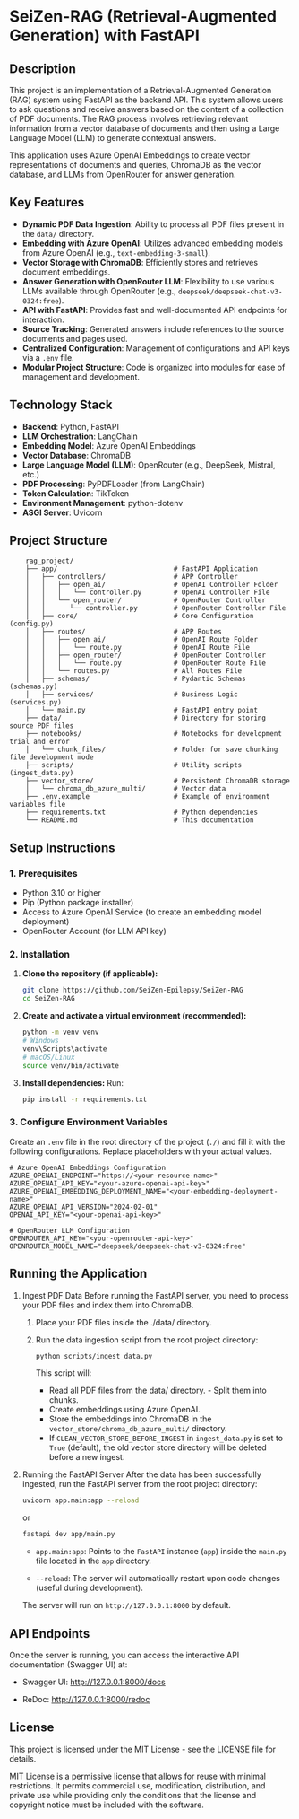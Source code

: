 # SeiZen-RAG (Retrieval-Augmented Generation) with FastAPI

## Description

This project is an implementation of a Retrieval-Augmented Generation (RAG) system using FastAPI as the backend API. This system allows users to ask questions and receive answers based on the content of a collection of PDF documents. The RAG process involves retrieving relevant information from a vector database of documents and then using a Large Language Model (LLM) to generate contextual answers.

This application uses Azure OpenAI Embeddings to create vector representations of documents and queries, ChromaDB as the vector database, and LLMs from OpenRouter for answer generation.

## Key Features

- **Dynamic PDF Data Ingestion**: Ability to process all PDF files present in the `data/` directory.
- **Embedding with Azure OpenAI**: Utilizes advanced embedding models from Azure OpenAI (e.g., `text-embedding-3-small`).
- **Vector Storage with ChromaDB**: Efficiently stores and retrieves document embeddings.
- **Answer Generation with OpenRouter LLM**: Flexibility to use various LLMs available through OpenRouter (e.g., `deepseek/deepseek-chat-v3-0324:free`).
- **API with FastAPI**: Provides fast and well-documented API endpoints for interaction.
- **Source Tracking**: Generated answers include references to the source documents and pages used.
- **Centralized Configuration**: Management of configurations and API keys via a `.env` file.
- **Modular Project Structure**: Code is organized into modules for ease of management and development.

## Technology Stack

- **Backend**: Python, FastAPI
- **LLM Orchestration**: LangChain
- **Embedding Model**: Azure OpenAI Embeddings
- **Vector Database**: ChromaDB
- **Large Language Model (LLM)**: OpenRouter (e.g., DeepSeek, Mistral, etc.)
- **PDF Processing**: PyPDFLoader (from LangChain)
- **Token Calculation**: TikToken
- **Environment Management**: python-dotenv
- **ASGI Server**: Uvicorn

## Project Structure

```plaintext
    rag_project/
    ├── app/                             # FastAPI Application
    │   ├── controllers/                 # APP Controller
    │   │   ├── open_ai/                 # OpenAI Controller Folder
    │   │   │   └── controller.py        # OpenAI Controller File
    │   │   └── open_router/             # OpenRouter Controller
    │   │      └── controller.py         # OpenRouter Controller File
    │   ├── core/                        # Core Configuration (config.py)
    │   ├── routes/                      # APP Routes
    │   │   ├── open_ai/                 # OpenAI Route Folder
    │   │   │   └── route.py             # OpenAI Route File
    │   │   ├── open_router/             # OpenRouter Controller
    │   │   │   └── route.py             # OpenRouter Route File
    │   │   └── routes.py                # All Routes File
    │   ├── schemas/                     # Pydantic Schemas (schemas.py)
    │   ├── services/                    # Business Logic (services.py)
    │   └── main.py                      # FastAPI entry point
    ├── data/                            # Directory for storing source PDF files
    ├── notebooks/                       # Notebooks for development trial and error
    │   └── chunk_files/                 # Folder for save chunking file development mode
    ├── scripts/                         # Utility scripts (ingest_data.py)
    ├── vector_store/                    # Persistent ChromaDB storage
    │   └── chroma_db_azure_multi/       # Vector data
    ├── .env.example                     # Example of environment variables file
    ├── requirements.txt                 # Python dependencies
    └── README.md                        # This documentation
```

## Setup Instructions

### 1. Prerequisites

- Python 3.10 or higher
- Pip (Python package installer)
- Access to Azure OpenAI Service (to create an embedding model deployment)
- OpenRouter Account (for LLM API key)

### 2. Installation

1.  **Clone the repository (if applicable):**

    ```bash
    git clone https://github.com/SeiZen-Epilepsy/SeiZen-RAG
    cd SeiZen-RAG
    ```

2.  **Create and activate a virtual environment (recommended):**

    ```bash
    python -m venv venv
    # Windows
    venv\Scripts\activate
    # macOS/Linux
    source venv/bin/activate
    ```

3.  **Install dependencies:**
    Run:
    ```bash
    pip install -r requirements.txt
    ```

### 3. Configure Environment Variables

Create an `.env` file in the root directory of the project (`./`) and fill it with the following configurations. Replace placeholders with your actual values.

```env
# Azure OpenAI Embeddings Configuration
AZURE_OPENAI_ENDPOINT="https://<your-resource-name>"
AZURE_OPENAI_API_KEY="<your-azure-openai-api-key>"
AZURE_OPENAI_EMBEDDING_DEPLOYMENT_NAME="<your-embedding-deployment-name>"
AZURE_OPENAI_API_VERSION="2024-02-01"
OPENAI_API_KEY="<your-openai-api-key>"

# OpenRouter LLM Configuration
OPENROUTER_API_KEY="<your-openrouter-api-key>"
OPENROUTER_MODEL_NAME="deepseek/deepseek-chat-v3-0324:free"
```

## Running the Application

1. Ingest PDF Data
   Before running the FastAPI server, you need to process your PDF files and index them into ChromaDB.

   1. Place your PDF files inside the ./data/ directory.
   2. Run the data ingestion script from the root project directory:

      ```bash
      python scripts/ingest_data.py
      ```

      This script will:

      - Read all PDF files from the data/ directory. - Split them into chunks.
      - Create embeddings using Azure OpenAI.
      - Store the embeddings into ChromaDB in the `vector_store/chroma_db_azure_multi/` directory.
      - If `CLEAN_VECTOR_STORE_BEFORE_INGEST` in `ingest_data.py` is set to `True` (default), the old vector store directory will be deleted before a new ingest.

2. Running the FastAPI Server
   After the data has been successfully ingested, run the FastAPI server from the root project directory:

   ```bash
   uvicorn app.main:app --reload
   ```

   or

   ```bash
   fastapi dev app/main.py
   ```

   - `app.main:app`: Points to the `FastAPI` instance (`app`) inside the `main.py` file located in the `app` directory.

   - `--reload`: The server will automatically restart upon code changes (useful during development).

   The server will run on `http://127.0.0.1:8000` by default.

## API Endpoints

Once the server is running, you can access the interactive API documentation (Swagger UI) at:

- Swagger UI: http://127.0.0.1:8000/docs

- ReDoc: http://127.0.0.1:8000/redoc

## License

This project is licensed under the MIT License - see the [LICENSE](LICENSE.txt) file for details.

MIT License is a permissive license that allows for reuse with minimal restrictions. It permits commercial use, modification, distribution, and private use while providing only the conditions that the license and copyright notice must be included with the software.
